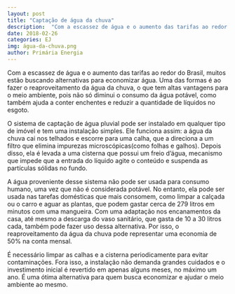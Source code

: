 ```yaml
---
layout: post
title: "Captação de água da chuva"
description:  "Com a escassez de água e o aumento das tarifas ao redor do Brasil, muitos estão[...]"
date: 2018-02-26
categories: EJ
img: água-da-chuva.png
author: Primária Energia
---
```


Com a escassez de água e o aumento das tarifas ao redor do Brasil, muitos estão buscando alternativas para economizar água. Uma das formas é ao fazer o reaproveitamento da água da chuva, o que tem altas vantagens para o meio ambiente, pois não só diminui o consumo da água potável, como também ajuda a conter enchentes e reduzir a quantidade de líquidos no esgoto.
 
O sistema de captação de água pluvial pode ser instalado em qualquer tipo de imóvel e tem uma instalação simples. Ele funciona assim: a água da chuva cai nos telhados e escorre para uma calha, que a direciona a um filtro que elimina impurezas microscópicas(como folhas e galhos). Depois disso, ela é levada a uma cisterna que possui um freio d’água, mecanismo que impede que a entrada do líquido agite o conteúdo e suspenda as partículas sólidas no fundo.
     
A água proveniente desse sistema não pode ser usada para consumo humano, uma vez que não é considerada potável. No entanto, ela pode ser usada nas tarefas domésticas que mais consomem, como limpar a calçada ou o carro e aguar as plantas, que podem gastar cerca de 279 litros em minutos com uma mangueira. Com uma adaptação nos encanamentos da casa, até mesmo a descarga do vaso sanitário, que gasta de 10 a 30 litros cada, também pode fazer uso dessa alternativa. Por isso, o reaproveitamento da água da chuva pode representar uma economia de 50% na conta mensal. 

É necessário limpar as calhas e a cisterna periodicamente para evitar contaminações. Fora isso, a instalação não demanda grandes cuidados e o investimento inicial é revertido em apenas alguns meses, no máximo um ano. É uma ótima alternativa para quem busca economizar e ajudar o meio ambiente ao mesmo. 


